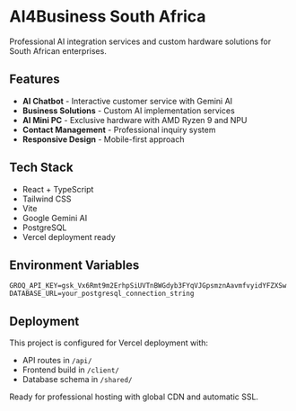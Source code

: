 # AI4Business South Africa

Professional AI integration services and custom hardware solutions for South African enterprises.

## Features

- **AI Chatbot** - Interactive customer service with Gemini AI
- **Business Solutions** - Custom AI implementation services
- **AI Mini PC** - Exclusive hardware with AMD Ryzen 9 and NPU
- **Contact Management** - Professional inquiry system
- **Responsive Design** - Mobile-first approach

## Tech Stack

- React + TypeScript
- Tailwind CSS
- Vite
- Google Gemini AI
- PostgreSQL
- Vercel deployment ready

## Environment Variables

```
GROQ_API_KEY=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
DATABASE_URL=your_postgresql_connection_string
```

## Deployment

This project is configured for Vercel deployment with:
- API routes in `/api/`
- Frontend build in `/client/`
- Database schema in `/shared/`

Ready for professional hosting with global CDN and automatic SSL.